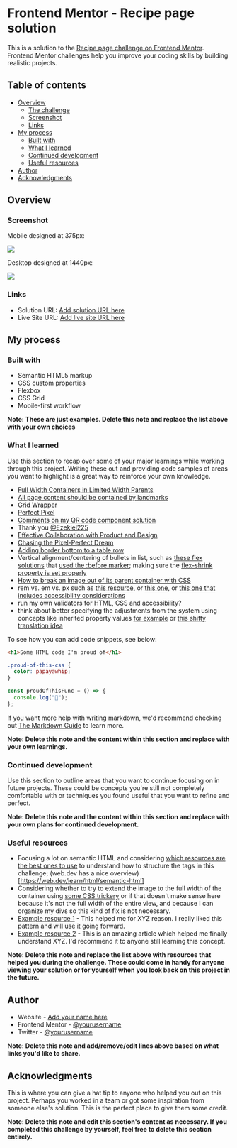 # Frontend Mentor - Recipe page solution

This is a solution to the [Recipe page challenge on Frontend Mentor](https://www.frontendmentor.io/challenges/recipe-page-KiTsR8QQKm). Frontend Mentor challenges help you improve your coding skills by building realistic projects.

## Table of contents

- [Overview](#overview)
  - [The challenge](#the-challenge)
  - [Screenshot](#screenshot)
  - [Links](#links)
- [My process](#my-process)
  - [Built with](#built-with)
  - [What I learned](#what-i-learned)
  - [Continued development](#continued-development)
  - [Useful resources](#useful-resources)
- [Author](#author)
- [Acknowledgments](#acknowledgments)

## Overview

### Screenshot

Mobile designed at 375px:

![](./screenshot-mobile.png)

Desktop designed at 1440px:

![](./screenshot-desktop.png)

### Links

- Solution URL: [Add solution URL here](https://your-solution-url.com)
- Live Site URL: [Add live site URL here](https://your-live-site-url.com)

## My process

### Built with

- Semantic HTML5 markup
- CSS custom properties
- Flexbox
- CSS Grid
- Mobile-first workflow

**Note: These are just examples. Delete this note and replace the list above with your own choices**

### What I learned

Use this section to recap over some of your major learnings while working through this project. Writing these out and providing code samples of areas you want to highlight is a great way to reinforce your own knowledge.

- [Full Width Containers in Limited Width Parents](https://css-tricks.com/full-width-containers-limited-width-parents/)
- [All page content should be contained by landmarks](https://dequeuniversity.com/rules/axe/4.6/region?application=axeAPI)
- [Grid Wrapper](https://developer.mozilla.org/en-US/docs/Web/CSS/Layout_cookbook/Grid_wrapper)
- [Perfect Pixel](https://chromewebstore.google.com/detail/perfectpixel-by-welldonec/dkaagdgjmgdmbnecmcefdhjekcoceebi)
- [Comments on my QR code component solution](https://www.frontendmentor.io/solutions/card-component-using-bem-and-css-custom-properties-4MgLuLV-0M)
- Thank you [@Ezekiel225](https://www.frontendmentor.io/profile/Ezekiel225)
- [Effective Collaboration with Product and Design](https://www.joshwcomeau.com/career/effective-collaboration/)
- [Chasing the Pixel-Perfect Dream](https://www.joshwcomeau.com/css/pixel-perfection/)
- [Adding border bottom to a table row](https://stackoverflow.com/questions/10040842/add-border-bottom-to-table-row-tr)
- Vertical alignment/centering of bullets in list, such as [these flex solutions](https://css-tricks.com/forums/topic/how-do-i-vertically-align-custom-bullets-to-the-middle-of-the-list-content/) that [used the :before marker](https://stackoverflow.com/questions/69874236/how-can-i-vertically-align-a-list-item-marker); making sure the [flex-shrink property is set properly](https://developer.mozilla.org/en-US/docs/Web/CSS/flex-shrink)
- [How to break an image out of its parent container with CSS](https://gomakethings.com/how-to-break-an-image-out-of-its-parent-container-with-css/)
- rem vs. em vs. px such as [this resource](https://css-tricks.com/rems-ems/), or [this one](https://j.eremy.net/confused-about-rem-and-em/), or [this one that includes accessibility considerations](https://www.joshwcomeau.com/css/surprising-truth-about-pixels-and-accessibility/)
- run my own validators for HTML, CSS and accessibility?
- think about better specifying the adjustments from the system using concepts like inherited property values [for example](https://stackoverflow.com/questions/21605946/how-can-i-use-css-calc-with-inherit) or [this shifty translation idea](https://www.joshwcomeau.com/css/pixel-perfection/#a-shifty-component-4)

To see how you can add code snippets, see below:

```html
<h1>Some HTML code I'm proud of</h1>
```

```css
.proud-of-this-css {
  color: papayawhip;
}
```

```js
const proudOfThisFunc = () => {
  console.log("🎉");
};
```

If you want more help with writing markdown, we'd recommend checking out [The Markdown Guide](https://www.markdownguide.org/) to learn more.

**Note: Delete this note and the content within this section and replace with your own learnings.**

### Continued development

Use this section to outline areas that you want to continue focusing on in future projects. These could be concepts you're still not completely comfortable with or techniques you found useful that you want to refine and perfect.

**Note: Delete this note and the content within this section and replace with your own plans for continued development.**

### Useful resources

- Focusing a lot on semantic HTML and considering [which resources are the best ones to use](https://www.google.com/search?q=semantic+html) to understand how to structure the tags in this challenge; (web.dev has a nice overview)[https://web.dev/learn/html/semantic-html]
- Considering whether to try to extend the image to the full width of the container using [some CSS trickery](https://css-tricks.com/full-width-containers-limited-width-parents/) or if that doesn't make sense here because it's not the full width of the entire view, and because I can organize my divs so this kind of fix is not necessary.
- [Example resource 1](https://www.example.com) - This helped me for XYZ reason. I really liked this pattern and will use it going forward.
- [Example resource 2](https://www.example.com) - This is an amazing article which helped me finally understand XYZ. I'd recommend it to anyone still learning this concept.

**Note: Delete this note and replace the list above with resources that helped you during the challenge. These could come in handy for anyone viewing your solution or for yourself when you look back on this project in the future.**

## Author

- Website - [Add your name here](https://www.your-site.com)
- Frontend Mentor - [@yourusername](https://www.frontendmentor.io/profile/yourusername)
- Twitter - [@yourusername](https://www.twitter.com/yourusername)

**Note: Delete this note and add/remove/edit lines above based on what links you'd like to share.**

## Acknowledgments

This is where you can give a hat tip to anyone who helped you out on this project. Perhaps you worked in a team or got some inspiration from someone else's solution. This is the perfect place to give them some credit.

**Note: Delete this note and edit this section's content as necessary. If you completed this challenge by yourself, feel free to delete this section entirely.**
